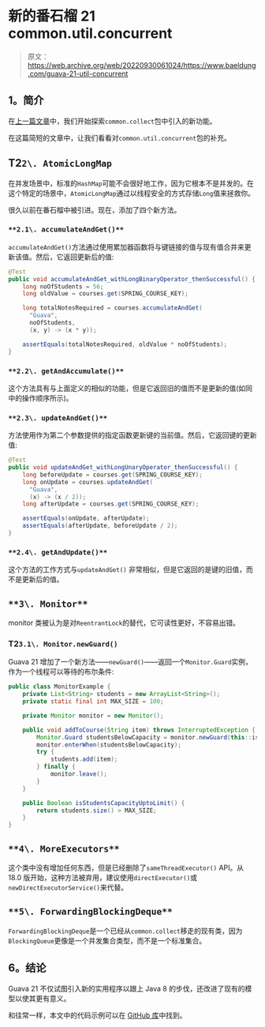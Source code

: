 # 新的番石榴 21 common.util.concurrent

> 原文：<https://web.archive.org/web/20220930061024/https://www.baeldung.com/guava-21-util-concurrent>

## 1。简介

在[上一篇文章](/web/20220625234753/https://www.baeldung.com/guava-21-new)中，我们开始探索`common.collect`包中引入的新功能。

在这篇简短的文章中，让我们看看对`common.util.concurrent`包的补充。

## T2`2\. AtomicLongMap`

在并发场景中，标准的`HashMap`可能不会很好地工作，因为它根本不是并发的。在这个特定的场景中，`AtomicLongMap`通过以线程安全的方式存储`Long`值来拯救你。

很久以前在番石榴中被引进。现在，添加了四个新方法。

### `**2.1\. accumulateAndGet()**`

`accumulateAndGet()`方法通过使用累加器函数将与键链接的值与现有值合并来更新该值。然后，它返回更新后的值:

```java
@Test
public void accumulateAndGet_withLongBinaryOperator_thenSuccessful() {
    long noOfStudents = 56;
    long oldValue = courses.get(SPRING_COURSE_KEY);

    long totalNotesRequired = courses.accumulateAndGet(
      "Guava", 
      noOfStudents, 
      (x, y) -> (x * y));

    assertEquals(totalNotesRequired, oldValue * noOfStudents);
}
```

### `**2.2\. getAndAccumulate()**`

这个方法具有与上面定义的相似的功能，但是它返回旧的值而不是更新的值(如同中的操作顺序所示)。

### `**2.3\. updateAndGet()**`

方法使用作为第二个参数提供的指定函数更新键的当前值。然后，它返回键的更新值:

```java
@Test
public void updateAndGet_withLongUnaryOperator_thenSuccessful() {
    long beforeUpdate = courses.get(SPRING_COURSE_KEY);
    long onUpdate = courses.updateAndGet(
      "Guava",
      (x) -> (x / 2));
    long afterUpdate = courses.get(SPRING_COURSE_KEY);

    assertEquals(onUpdate, afterUpdate);
    assertEquals(afterUpdate, beforeUpdate / 2);
}
```

### `**2.4\. getAndUpdate()**`

这个方法的工作方式与`updateAndGet()` 非常相似，但是它返回的是键的旧值，而不是更新后的值。

## `**3\. Monitor**`

monitor 类被认为是对`ReentrantLock`的替代，它可读性更好，不容易出错。

### T2`3.1\. Monitor.newGuard()`

Guava 21 增加了一个新方法——`newGuard()`——返回一个`Monitor.Guard`实例，作为一个线程可以等待的布尔条件:

```java
public class MonitorExample {
    private List<String> students = new ArrayList<String>();
    private static final int MAX_SIZE = 100;

    private Monitor monitor = new Monitor();

    public void addToCourse(String item) throws InterruptedException {
        Monitor.Guard studentsBelowCapacity = monitor.newGuard(this::isStudentsCapacityUptoLimit);
        monitor.enterWhen(studentsBelowCapacity);
        try {
            students.add(item);
        } finally {
            monitor.leave();
        }
    }

    public Boolean isStudentsCapacityUptoLimit() {
        return students.size() > MAX_SIZE;
    }
}
```

## `**4\. MoreExecutors**`

这个类中没有增加任何东西，但是已经删除了`sameThreadExecutor()` API。从 18.0 版开始，这种方法被弃用，建议使用`directExecutor()`或`newDirectExecutorService()`来代替。

## `**5\. ForwardingBlockingDeque**`

`ForwardingBlockingDeque`是一个已经从`common.collect`移走的现有类，因为`BlockingQueue`更像是一个并发集合类型，而不是一个标准集合。

## 6。结论

Guava 21 不仅试图引入新的实用程序以跟上 Java 8 的步伐，还改进了现有的模型以使其更有意义。

和往常一样，本文中的代码示例可以在 [GitHub 库](https://web.archive.org/web/20220625234753/https://github.com/eugenp/tutorials/tree/master/guava-modules/guava-21)中找到。